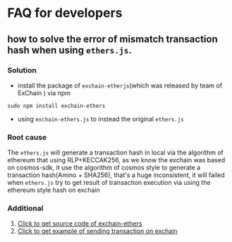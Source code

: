 # FAQ for developers

## how to solve the error of mismatch transaction hash when using `ethers.js`.

### Solution
* install the package of `exchain-etherjs`(which was released by team of ExChain ) via npm 
```shell script
sudo npm install exchain-ethers
```
* using `exchain-ethers.js` to instead the original `ethers.js`

### Root cause
The `ethers.js` will generate a transaction hash in local via the algorithm of ethereum that using RLP+KECCAK256, as we know the exchain was based on cosmos-sdk, it use the algorithm of cosmos style to generate a transaction hash(Amino + SHA256), that's a huge inconsistent, it will failed when `ethers.js` try to get result of transaction execution via using the ethereum style hash on exchain

### Additional
1. [Click to get source code of exchain-ethers](https://github.com/okx/ethers.js/tree/ray)
2. [Click to get example of sending transaction on exchain](https://github.com/okx/solidity-sample)
